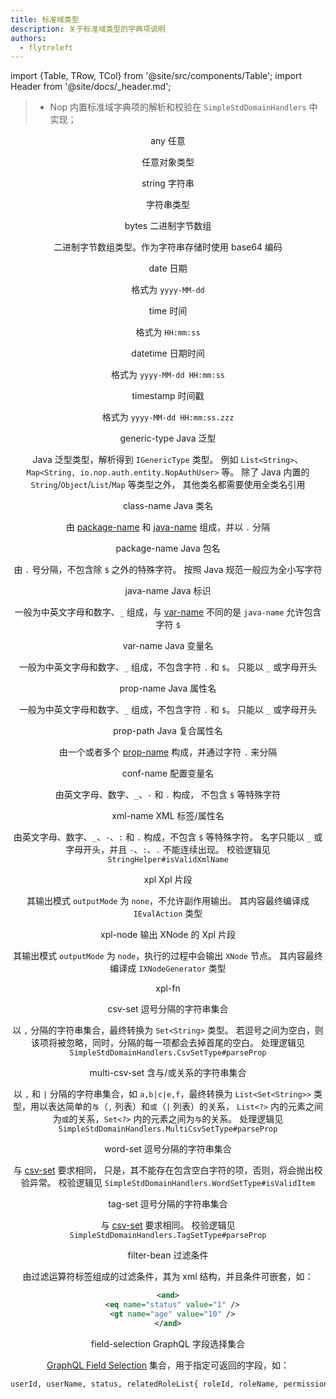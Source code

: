```yaml
---
title: 标准域类型
description: 关于标准域类型的字典项说明
authors:
  - flytreleft
---
```


import {Table, TRow, TCol} from '@site/src/components/Table';
import Header from '@site/docs/\_header.md';

> - Nop 内置标准域字典项的解析和校验在 `SimpleStdDomainHandlers` 中实现；

<Header />

<Table head={['字典值', '字典名称', '说明']}>

<!-- -->

<TRow><TCol id="opt_any"> any </TCol>
<TCol> 任意 </TCol><TCol>

任意对象类型

</TCol></TRow>

<!-- -->

<TRow><TCol id="opt_string"> string </TCol>
<TCol> 字符串 </TCol><TCol>

字符串类型

</TCol></TRow>

<!-- -->

<TRow><TCol id="opt_bytes"> bytes </TCol>
<TCol> 二进制字节数组 </TCol><TCol>

二进制字节数组类型。作为字符串存储时使用 base64 编码

</TCol></TRow>

<!-- -->

<TRow><TCol id="opt_date"> date </TCol>
<TCol> 日期 </TCol><TCol>

格式为 `yyyy-MM-dd`

</TCol></TRow>

<!-- -->

<TRow><TCol id="opt_time"> time </TCol>
<TCol> 时间 </TCol><TCol>

格式为 `HH:mm:ss`

</TCol></TRow>

<!-- -->

<TRow><TCol id="opt_datetime"> datetime </TCol>
<TCol> 日期时间 </TCol><TCol>

格式为 `yyyy-MM-dd HH:mm:ss`

</TCol></TRow>

<!-- -->

<TRow><TCol id="opt_timestamp"> timestamp </TCol>
<TCol> 时间戳 </TCol><TCol>

格式为 `yyyy-MM-dd HH:mm:ss.zzz`

</TCol></TRow>

<!-- -->

<TRow><TCol id="opt_generic_type"> generic-type </TCol>
<TCol> Java 泛型 </TCol><TCol>

Java 泛型类型，解析得到 `IGenericType` 类型。
例如 `List<String>`、`Map<String, io.nop.auth.entity.NopAuthUser>` 等。
除了 Java 内置的 `String`/`Object`/`List`/`Map` 等类型之外，
其他类名都需要使用全类名引用

</TCol></TRow>

<!-- -->

<TRow><TCol id="opt_class_name"> class-name </TCol>
<TCol> Java 类名 </TCol><TCol>

由 [package-name](#opt_package_name)
和 [java-name](#opt_java_name) 组成，并以 `.` 分隔

</TCol></TRow>

<!-- -->

<TRow><TCol id="opt_package_name"> package-name </TCol>
<TCol> Java 包名 </TCol><TCol>

由 `.` 号分隔，不包含除 `$` 之外的特殊字符。
按照 Java 规范一般应为全小写字符

</TCol></TRow>

<!-- -->

<TRow><TCol id="opt_java_name"> java-name </TCol>
<TCol> Java 标识 </TCol><TCol>

一般为中英文字母和数字、`_` 组成，与
[var-name](#opt_var_name) 不同的是 `java-name` 允许包含字符 `$`

</TCol></TRow>

<!-- -->

<TRow><TCol id="opt_var_name"> var-name </TCol>
<TCol> Java 变量名 </TCol><TCol>

一般为中英文字母和数字、`_` 组成，不包含字符 `.` 和 `$`。
只能以 `_` 或字母开头

</TCol></TRow>

<!-- -->

<TRow><TCol id="opt_prop_name"> prop-name </TCol>
<TCol> Java 属性名 </TCol><TCol>

一般为中英文字母和数字、`_` 组成，不包含字符 `.` 和 `$`。
只能以 `_` 或字母开头

</TCol></TRow>

<!-- -->

<TRow><TCol id="opt_prop_path"> prop-path </TCol>
<TCol> Java 复合属性名 </TCol><TCol>

由一个或者多个 [prop-name](#opt_prop_name) 构成，并通过字符 `.` 来分隔

</TCol></TRow>

<!-- -->

<TRow><TCol id="opt_conf_name"> conf-name </TCol>
<TCol> 配置变量名 </TCol><TCol>

由英文字母、数字、`_`、`-` 和 `.` 构成，
不包含 `$` 等特殊字符

</TCol></TRow>

<!-- -->

<TRow><TCol id="opt_xml_name"> xml-name </TCol>
<TCol> XML 标签/属性名 </TCol><TCol>

由英文字母、数字、`_`、`-`、`:` 和 `.` 构成，不包含 `$` 等特殊字符。
名字只能以 `_` 或字母开头，并且 `-`、`:`、`.` 不能连续出现。
校验逻辑见 `StringHelper#isValidXmlName`

</TCol></TRow>

<!-- -->

<TRow><TCol id="opt_xpl"> xpl </TCol>
<TCol> Xpl 片段 </TCol><TCol>

其输出模式 `outputMode` 为 `none`，不允许副作用输出。
其内容最终编译成 `IEvalAction` 类型

</TCol></TRow>

<!-- -->

<TRow><TCol id="opt_xpl_node"> xpl-node </TCol>
<TCol> 输出 XNode 的 Xpl 片段 </TCol><TCol>

其输出模式 `outputMode` 为 `node`，执行的过程中会输出 `XNode` 节点。
其内容最终编译成 `IXNodeGenerator` 类型

</TCol></TRow>

<!-- -->

<TRow><TCol id="opt_xpl_fn"> xpl-fn </TCol>
<TCol>  </TCol><TCol>

</TCol></TRow>

<!-- -->

<TRow><TCol id="opt_csv_set"> csv-set </TCol>
<TCol> 逗号分隔的字符串集合 </TCol><TCol>

以 `,` 分隔的字符串集合，最终转换为 `Set<String>` 类型。
若逗号之间为空白，则该项将被忽略，同时，分隔的每一项都会去掉首尾的空白。
处理逻辑见 `SimpleStdDomainHandlers.CsvSetType#parseProp`

</TCol></TRow>

<!-- -->

<TRow><TCol id="opt_multi_csv_set"> multi-csv-set </TCol>
<TCol> 含与/或关系的字符串集合 </TCol><TCol>

以 `,` 和 `|` 分隔的字符串集合，如 `a,b|c|e,f`，最终转换为
`List<Set<String>>` 类型，用以表达简单的`与`（`,` 列表）和`或`（`|` 列表）的关系，
`List<?>` 内的元素之间为`或`的关系，`Set<?>` 内的元素之间为`与`的关系。
处理逻辑见 `SimpleStdDomainHandlers.MultiCsvSetType#parseProp`

</TCol></TRow>

<!-- -->

<TRow><TCol id="opt_word_set"> word-set </TCol>
<TCol> 逗号分隔的字符串集合 </TCol><TCol>

与 [csv-set](#opt_csv_set) 要求相同，
只是，其不能存在包含空白字符的项，否则，将会抛出校验异常。
校验逻辑见 `SimpleStdDomainHandlers.WordSetType#isValidItem`

</TCol></TRow>

<!-- -->

<TRow><TCol id="opt_tag_set"> tag-set </TCol>
<TCol> 逗号分隔的字符串集合 </TCol><TCol>

与 [csv-set](#opt_csv_set) 要求相同。
校验逻辑见 `SimpleStdDomainHandlers.TagSetType#parseProp`

</TCol></TRow>

<!-- -->

<TRow><TCol id="opt_filter_bean"> filter-bean </TCol>
<TCol> 过滤条件 </TCol><TCol>

由过滤运算符标签组成的过滤条件，其为 xml 结构，并且条件可嵌套，如：

```xml
<and>
  <eq name="status" value="1" />
  <gt name="age" value="10" />
</and>
```

</TCol></TRow>

<!-- -->

<TRow><TCol id="opt_field_selection"> field-selection </TCol>
<TCol> GraphQL 字段选择集合 </TCol><TCol>

[GraphQL Field Selection](https://www.graphql-java.com/documentation/field-selection/)
集合，用于指定可返回的字段，如：

```graphql
userId, userName, status, relatedRoleList{ roleId, roleName, permissionList{ id, name } }
```

</TCol></TRow>

<!-- -->

<TRow><TCol id="opt_"> </TCol>
<TCol> </TCol><TCol>

</TCol></TRow>

<!-- -->

<TRow><TCol id="opt_"> </TCol>
<TCol> </TCol><TCol>

</TCol></TRow>

<!-- -->

<TRow><TCol id="opt_"> </TCol>
<TCol> </TCol><TCol>

</TCol></TRow>

</Table>
